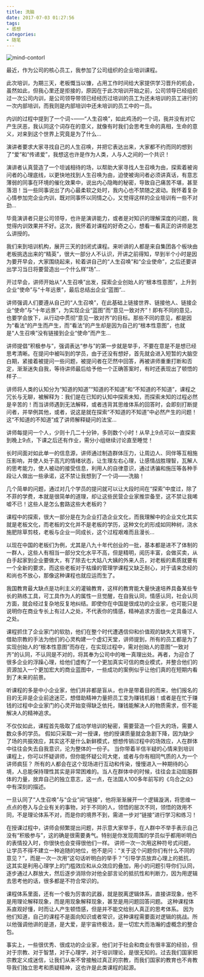 ```yaml
---
title: 洗脑
date: 2017-07-03 01:27:56
tags: 
- 感想
categories:
- 随笔
---
```

![mind-contorl](/images/mind-contorl.JPG)

最近，作为公司的核心员工，我参加了公司组织的企业培训课程。
<!-- more -->
此次培训，为期三天，老板慨当以慷，占用工作时间给大家提供学习晋升的机会，虽然如此，但我心里还是拒接的，原因在于此次培训开始之前，公司领导已经组织过一次公司内训，是公司领导带领已经经历过培训的员工为还未培训的员工进行的一次内部培训，而我则是内部培训中还未培训的员工中的一员。

内训的过程中提到了一个词¬——“人生召唤”，如此鸡汤的一个词，我并没有对它产生厌恶，我认同这个词存在的意义，就像有时我们会思考生命的真相，生命的意义，对来到这个世界上究竟是为了什么…

演讲者要求大家寻找自己的人生召唤，并把它表达出来，大家都不约而同的想到了“爱”和“传递爱”，我想这也许是作为人类，人与人之间的一个共识！ 

演讲者认真营造了一个坦诚相待的场，以帮助大家寻找人生召唤为由，探索着被询问者的心理底线，以更快地找到人生召唤为由，迫使被询问者必须讲真话，有意志薄弱的同事在环境的催化效果中，说出内心隐晦的秘密，导致自己痛苦不堪，甚至落泪！当一些同事说出了内心最柔软之处时，我内心也不禁随之波动。我怀着复杂心情参加完企业内训，既对同事怀以同情之心，又觉得这样的企业培训有一些不对劲…

毕竟演讲者只是公司领导，也许是演讲能力，或者是对知识的理解深度的问题，我觉得内训效果并不好。这次，我怀着对课程的好奇之心，想看一看真正的讲师是怎么讲授的。

我们来到培训机构，展开三天的封闭式课程。来听讲的人都是来自集团各个板块由老板挑选出来的“精英”，很大一部分人不认识，开讲之前得知，早到半个小时是因为要开早会，大家围绕起来，轮着讲自己的“人生召唤”和“企业使命”，之后还要讲出学习当日将要营造出一个什么样“场”…

开过早会，讲师开始从“人生召唤”出发，探索企业创始人的“根本性意图”，上升到企业“使命”与“十年远景”，最后总结出企业“蓝图”…

讲师强调人们要遵从自己的“人生召唤”，在此基础上链接世界、链接他人、链接企业“使命”与“十年远景”，为实现企业“蓝图”而“意见一致对齐”！即有不同的意见，也要学会放下，从行动中贯彻“意见一致对齐”的目标。那些不同的意见，都是因为“看法”的产生而产生，而“看法”的产生却是因为自己的“根本性意图”，也就是“人生召唤”没有链接到企业“使命”而产生…

讲师提倡“积极参与”，强调表达“参与”的第一步就是举手，不要在意是不是想已经思考清晰。在提问中被叫到的学员，由于还没有想好，首先就会进入短暂的大脑空白期，紧接着被提问一些问题，被提问者在茫然中回答，再被讲师重重打断和否定，渐渐迷失自我，等待讲师最后给予他一个正确答案时，有时还表现出了顿悟的样子…

讲师将人类的认知分为“知道的知道”“知道的不知道”和“不知道的不知道”，课程之冗长与无聊，被解释为：我们是在已知的认知中探索未知，而探索未知的过程必然是辛苦的！而当讲师遇到无法解释，或者违背其思维体系的回答时，会即刻打断提问者，并举例其他，或者，说这是就在探索“不知道的不知道”中必然产生的问题！这“不知道的不知道”成了讲师解释疑问的法宝…

讲师每提问一个人，少则十几二十分钟，多则数个小时！从早上9点可以一直探索到晚上9点，下课之后还有作业，需分小组继续讨论直至睡觉！

长时间面对如此单一的信息源，讲师通过制造群体压力，让周边人、同伴等互相施压影响，并使人处于高亢的情绪状态，让生理左右心理，让感情战胜理智，瓦解人的思考能力，使人被动的接受信息，利用人的自律意识，通过诱骗和施压等各种手段让人做出一些承诺，这不禁让我想到了一个词——洗脑！

几个简单的问题，通过对几个学员的提问就可以让大段时间在“探索”中度过，除了不菲的学费，本就是很简单的道理，却让这些民营企业家推崇备至，这不禁让我唏嘘不已！这些人是怎么套路这些大老板的？

课程中的探索，很大一部分是在为企业打造企业文化，而我理解中的企业文化其实就是老板文化，而老板的文化并不是老板的学历，这种文化的形成如同种树，浇水施肥除草剪枝，老板与企业一同成长，这个过程艰难而且漫长…

以现在中国的老板们为例，尤其是八九十年代创业的一批，基本都是进不了体制的一群人，这些人有相当一部分文化水平不高，但是精明，阅历丰富，会做买卖，从白手起家到企业要做大，有了除去七大姑八大姨的外来人员，对老板的素质就要有一个全新的要求，而这些老板对于枯燥的管理学课程又缺乏耐心，对于请来念经的和尚也不放心，那像这种课程也就应运而生了。

我国教育最大缺点是功利主义的灌输教育，这样的教育能大量快速培养具备某些专长的熟练工具，可工具作为人的属性一旦觉醒，在自我认同，情感认同，社会认同方面，就会经过复杂地反复地纠结。即使你在中国是很成功的企业家，也可能只是说明你在商业专长上有过人之处，不代表你的情感，精神追求方面也一定具备过人之处。 

课程抓住了企业家门的软肋，他们在整个时代遭遇信仰和价值观的缺失大背境下，借助宗教的手法为他们的心灵构建一个虚幻天堂，讲师提到，所有的员工都是为了实现创始人的“根本性意图”而存在，在实现过程中，需对创始人的意图“一致对齐”的认同，不认同是不对的，将其奉为公司中的唯一真理出处。再者，为迎合了很多企业的浮躁心理，给他们虚构了一个更加真实可信的商业模式，并整合他们的资源加入一个更加宏大的商业蓝图中，一些成功的案例似乎让他们真的在短期内看到了未来的前景。 

听课程的多是中小企业家，他们并非都是盲从，也许是带着目的而来，他们报名的目的无非是企业前途迷茫，想借助精神力量把员工变为赚钱机器！或者是在忙于赚钱的过程中企业家门的心灵开始变得缺乏依托，赚钱能解决人的物质需求，但不能解决人的精神追求。

不仅仅如此，课程首先吸取了成功学培训的秘密，需要营造一个巨大的场，需要人数众多的学员。 假如只采取一对一授课，他的授课质量就会急剧下降，因为缺少了场的共振效应，其实这不是什么新鲜模式，想想传销过程中的场效应，人在群体中往往会失去自我意识，沦为整体的一份子。 当你带着半信半疑的心情来到培训课程上，你可以怀疑讲师，但你能怀疑公司大佬，或者与你有相同气质的人为一个讲师疯狂？ 所有的人都会在这个现场进行互动和传染，慢慢进入一种期待的心境，人总能保持理性其实是非常困难的。当人在群体中的时候，往往会主动屈服群体的力量，放弃自己的独立意志，这一点，在法国人100多年前写的《乌合之众》中有深刻的描述。 

一旦认同了“人生召唤”与“企业”间“链接”，他将渐渐展开一个逻辑漩涡，将思维一点点的卷入与企业有关的事物，对于不同的人，领悟的层次不同，领悟的效用不同，不是理论体系不对，而是你的境界不到，需进一步对“链接”进行学习和练习！

在授课过程中，讲师会频繁提出问题，并示意大家举手，在人群中不举手表示自己没有“积极参与”，这的确是很需要勇气。特别是你发现周围的学员似乎都用听明白的表情投入时，你很快也会变得很他们一样。 讲师一次一次用这种符号式问题，让学员不得不建立一种追随的地位，他不是问：“关于这个问题你们有什么不同的意见？”，而是一次一次用“这句话听明白的举手？”引导学员放弃心理上的抵抗，这其实是利用心理学上的门槛效应和从众效应的叠加，用小的问题引导你们认同，逐步通过人群放大，然后逐步消除你对他全部言论的抵抗性和判断力，因为用逻辑去思考他的话，很多都是不符合常识的。 

课程体系里面，还有一个极为厉害的武器，就是脱离逻辑体系，直接讲现象，他不是用理论解释现象，而是用现象解释现象，甚至是用问题回答问题。 这种课程体系直观好懂，时而让人产生顿悟感，但是并不能交给别人真正的思考体系。 因为他们知道，自己的课程不是面向知识或者常识，这种课程需要面对逻辑的挑战。所以他强调他讲的是道，是大爱，是宇宙终极法，是一切宏大而浩瀚的虚概念的整合包。

事实上，一些很优秀、很成功的企业家，他们对于社会和商业有很丰富的经验，但对于宗教、对于智慧，对于心理学，对于培训理论，是很无知的。过去我们国家把宗教定义成迷信，让我们从来不曾接触过真正的宗教，而我们国家的教育也不肯教导我们独立思考和质疑精神，这也许是此类课程的起源。
